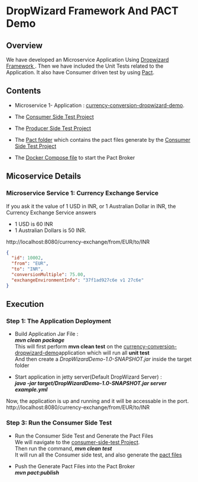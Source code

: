 # DropWizard Framework And PACT Demo

## Overview
We have developed an Microservice Application Using [ Dropwizard Framework ](https://www.dropwizard.io/en/latest/index.html).
Then we have included the Unit Tests related to the Application.
It also have Consumer driven test by using [Pact](https://docs.pact.io/).

## Contents
* Microservice 1- Application : [currency-conversion-dropwizard-demo](https://github.com/kingshuknandy2016/DropWizardAppAndPactDemo/tree/master/currency-conversion-dropwizard-demo).

* The [Consumer Side Test Project](https://github.com/kingshuknandy2016/DropWizardAppAndPactDemo/tree/master/consumer-side-test)

* The [Producer Side Test Project](https://github.com/kingshuknandy2016/DropWizardAppAndPactDemo/tree/master/producer-side-test)

* The [Pact folder](https://github.com/kingshuknandy2016/DropWizardAppAndPactDemo/tree/master/pacts) which contains the pact files generate by the [Consumer Side Test Project](https://github.com/kingshuknandy2016/DropWizardAppAndPactDemo/tree/master/consumer-side-test)

* The [Docker Compose file](https://github.com/kingshuknandy2016/DropWizardAppAndPactDemo/tree/master/dockerpactbroker) to start the Pact Broker


## Micoservice Details


### Microservice Service 1: Currency Exchange Service

If you ask it the value of 1 USD in INR, or 1 Australian Dollar in INR, the Currency Exchange Service answers 
- 1 USD is 60 INR
- 1 Australian Dollars is 50 INR. 

http://localhost:8080/currency-exchange/from/EUR/to/INR

```json
{
  "id": 10002,
  "from": "EUR",
  "to": "INR",
  "conversionMultiple": 75.00,
  "exchangeEnvironmentInfo": "37f1ad927c6e v1 27c6e"
}
```

## Execution

### Step 1: The Application Deployment

* Build Application Jar File : <br/> 
***mvn clean package***<br/>
This will first perform **mvn clean test** on the [currency-conversion-dropwizard-demo](https://github.com/kingshuknandy2016/DropWizardAppAndPactDemo/tree/master/currency-conversion-dropwizard-demo)application which will run all **unit test**<br/>
And then create a *DropWizardDemo-1.0-SNAPSHOT.jar* inside the target folder

* Start application in jetty server(Default DropWizard Server) :<br/> 
***java -jar target/DropWizardDemo-1.0-SNAPSHOT.jar server example.yml***<br/>

Now, the application is up and running and it will be accessable in the port.<br/>
http://localhost:8080/currency-exchange/from/EUR/to/INR

### Step 3: Run the Consumer Side Test

* Run the Consumer Side Test and Generate the Pact Files<br/>
We will navigate to the [consumer-side-test Project](https://github.com/kingshuknandy2016/DropWizardAppAndPactDemo/tree/master/consumer-side-test).<br/>
Then run the command, ***mvn clean test***<br/>
It will run all the Consumer side test, and also generate the [pact files](https://github.com/kingshuknandy2016/DropWizardAppAndPactDemo/tree/master/pacts)

* Push the Generate Pact Files into the Pact Broker<br/>
***mvn pact:publish***




